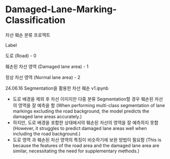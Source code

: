 # Damaged-Lane-Marking-Classification
차선 훼손 분류 프로젝트

Label

도로 (Road) - 0

훼손된 차선 영역 (Damaged lane area) - 1

정상 차선 영역 (Normal lane area) - 2


24.06.16 Segmentation을 활용한 차선 훼손 v1.ipynb 
- 도로 배경을 제외 후 차선 이미지만 다중 분류 Segmentation할 경우 훼손된 차선의 영역을 잘 예측을 함
(When performing multi-class segmentation of lane markings excluding the road background, the model predicts the damaged lane areas accurately.)
- 하지만, 도로 배경을 포함한 상태에서의 훼손된 차선의 영역을 잘 예측하지 못함
(However, it struggles to predict damaged lane areas well when including the road background.)
- 도로 영역 과 훼손된 차선 영역의 특징이 비슷하기에 보완 방법이 필요함
(This is because the features of the road area and the damaged lane area are similar, necessitating the need for supplementary methods.)



